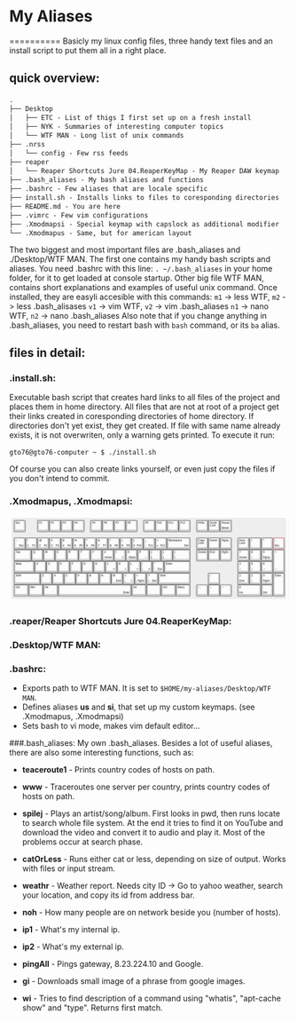 My Aliases
==========
==========
Basicly my linux config files, three handy text files and an install script to put them all in a right place. 

quick overview:
---

```
.
├── Desktop
│   ├── ETC - List of thigs I first set up on a fresh install
│   ├── NYK - Summaries of interesting computer topics
│   └── WTF MAN - Long list of unix commands
├── .nrss
│   └── config - Few rss feeds
├── reaper
│   └── Reaper Shortcuts Jure 04.ReaperKeyMap - My Reaper DAW keymap
├── .bash_aliases - My bash aliases and functions
├── .bashrc - Few aliases that are locale specific
├── install.sh - Installs links to files to coresponding directories
├── README.md - You are here
├── .vimrc - Few vim configurations
├── .Xmodmapsi - Special keymap with capslock as additional modifier
└── .Xmodmapus - Same, but for american layout
```

The two biggest and most important files are .bash_aliases and ./Desktop/WTF MAN. The first one contains my handy bash scripts and aliases. You need .bashrc with this line: `. ~/.bash_aliases` in your home folder, for it to get loaded at console startup. Other big file WTF MAN, contains short explanations and examples of useful unix command. Once installed, they are easyli accesible with this commands: 
	`m1` -> less WTF, `m2` -> less .bash_alisases
	`v1` -> vim WTF, `v2` -> vim .bash_aliases
	`n1` -> nano WTF, `n2` -> nano .bash_aliases
Also note that if you change anything in .bash_aliases, you need to restart bash with `bash` command, or its `ba` alias.

files in detail:
---

### .install.sh:
Executable bash script that creates hard links to all files of the project and places them in home directory. All files that are not at root of a project get their links created in coresponding directories of home directory. If directories don't yet exist, they get created. If file with same name already exists, it is not overwriten, only a warning gets printed. 
To execute it run:
```
gto76@gto76-computer ~ $ ./install.sh
```
Of course you can also create links yourself, or even just copy the files if you don't intend to commit.

### .Xmodmapus, .Xmodmapsi:
![Alt text](/doc/Xmodmapus.png?raw=true "Picture of Keyboard")
### .reaper/Reaper Shortcuts Jure 04.ReaperKeyMap:


### .Desktop/WTF MAN:

### .bashrc:
* Exports path to WTF MAN. It is set to `$HOME/my-aliases/Desktop/WTF MAN`.
* Defines aliases **us** and **si**, that set up my custom keymaps. (see .Xmodmapus, .Xmodmapsi)
* Sets bash to vi mode, makes vim default editor...


###.bash_aliases:
My own .bash_aliases. Besides a lot of useful aliases, there are also some interesting functions, such as:

* **teaceroute1** - Prints country codes of hosts on path.

* **www** - Traceroutes one server per country, prints country codes of hosts on path. 

* **spilej** - Plays an artist/song/album. First looks in pwd, then runs locate to search whole file system. At the end it tries to find it on YouTube and download the video and convert it to audio and play it. Most of the problems occur at search phase.

* **catOrLess** - Runs either cat or less, depending on size of output. Works with files or input stream.

* **weathr** - Weather report. Needs city ID -> Go to yahoo weather, search your location, and copy its id from address bar.

* **noh** - How many people are on network beside you (number of hosts).

* **ip1** - What's my internal ip.

* **ip2** - What's my external ip.

* **pingAll** - Pings gateway, 8.23.224.10 and Google.

* **gi** - Downloads small image of a phrase from google images.

* **wi** - Tries to find description of a command using "whatis", "apt-cache show" and "type". Returns first match.


